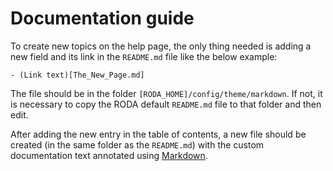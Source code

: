 # Documentation guide

To create new topics on the help page, the only thing needed is adding a new field and its link in the `README.md` file like the below example:

```
- (Link text)[The_New_Page.md]
```

The file should be in the folder `[RODA_HOME]/config/theme/markdown`. If not, it is necessary to copy the RODA default `README.md` file to that folder and then edit.

After adding the new entry in the table of contents, a new file should be created (in the same folder as the `README.md`) with the custom documentation text annotated using [Markdown](https://guides.github.com/features/mastering-markdown/).
